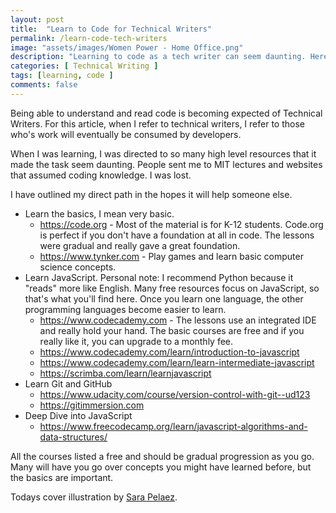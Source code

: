 ```yaml
---
layout: post
title:  "Learn to Code for Technical Writers"
permalink: /learn-code-tech-writers
image: "assets/images/Women Power - Home Office.png"
description: "Learning to code as a tech writer can seem daunting. Here are some resources to make it easier."
categories: [ Technical Writing ]
tags: [learning, code ]
comments: false
---
```


Being able to understand and read code is becoming expected of Technical Writers. For this article, when I refer to technical writers, I refer to those who's work will eventually be consumed by developers.

When I was learning, I was directed to so many high level resources that it made the task seem daunting. People sent me to MIT lectures and websites that assumed coding knowledge. I was lost.

I have outlined my direct path in the hopes it will help someone else.

- Learn the basics, I mean very basic.
  - <https://code.org> - Most of the material is for K-12 students. Code.org is perfect if you don't have a foundation at all in code. The lessons were gradual and really gave a great foundation.
  - <https://www.tynker.com> - Play games and learn basic computer science concepts.
- Learn JavaScript.  Personal note: I recommend Python because it "reads" more like English. Many free resources focus on JavaScript, so that's what you'll find here. Once you learn one language, the other programming languages become easier to learn.
  - <https://www.codecademy.com> - The lessons use an integrated IDE and really hold your hand. The basic courses are free and if you really like it, you can upgrade to a monthly fee.
  - <https://www.codecademy.com/learn/introduction-to-javascript>
  - <https://www.codecademy.com/learn/learn-intermediate-javascript>
  - <https://scrimba.com/learn/learnjavascript>
- Learn Git and GitHub
  - <https://www.udacity.com/course/version-control-with-git--ud123>
  - <https://gitimmersion.com>
- Deep Dive into JavaScript
  - <https://www.freecodecamp.org/learn/javascript-algorithms-and-data-structures/>

All the courses listed a free and should be gradual progression as you go. Many will have you go over concepts you might have learned before, but the basics are important.

Todays cover illustration by [Sara Pelaez](https://blush.design/artists/pRZt9BXcgdARlF2sRmTP/sara-pelaez).

